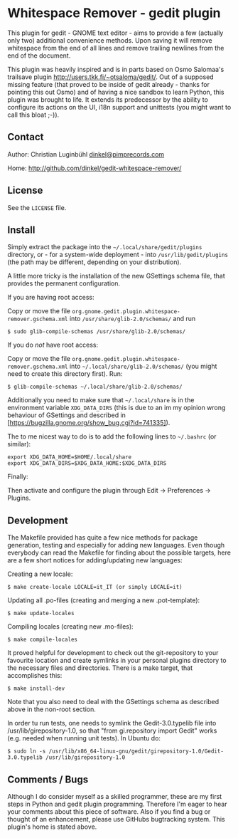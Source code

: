 Whitespace Remover - gedit plugin
=================================

This plugin for gedit - GNOME text editor - aims to provide a few (actually only two) additional convenience methods. Upon saving it will remove whitespace from the end of all lines and remove trailing newlines from the end of the document.

This plugin was heavily inspired and is in parts based on Osmo Salomaa's trailsave plugin <http://users.tkk.fi/~otsaloma/gedit/>. Out of a supposed missing feature (that proved to be inside of gedit already - thanks for pointing this out Osmo) and of having a nice sandbox to learn Python, this plugin was brought to life. It extends its predecessor by the ability to configure its actions on the UI, i18n support and unittests (you might want to call this bloat ;-)).

Contact
-------

Author: Christian Luginbühl <dinkel@pimprecords.com>

Home:   <http://github.com/dinkel/gedit-whitespace-remover/>

License
-------

See the `LICENSE` file.

Install
-------

Simply extract the package into the `~/.local/share/gedit/plugins` directory, or - for a system-wide deployment - into `/usr/lib/gedit/plugins` (the path may be different, depending on your distribution).

A little more tricky is the installation of the new GSettings schema file, that provides the permanent configuration.

If you are having root access:

Copy or move the file `org.gnome.gedit.plugin.whitespace-remover.gschema.xml` into `/usr/share/glib-2.0/schemas/` and run

    $ sudo glib-compile-schemas /usr/share/glib-2.0/schemas/

If you do *not* have root access:

Copy or move the file `org.gnome.gedit.plugin.whitespace-remover.gschema.xml` into `~/.local/share/glib-2.0/schemas/` (you might need to create this  directory first). Run:

    $ glib-compile-schemas ~/.local/share/glib-2.0/schemas/

Additionally you need to make sure that `~/.local/share` is in the environment variable `XDG_DATA_DIRS` (this is due to an im my opinion wrong behaviour of GSettings and described in [https://bugzilla.gnome.org/show_bug.cgi?id=741335]).

The to me nicest way to do is to add the following lines to `~/.bashrc` (or similar):

    export XDG_DATA_HOME=$HOME/.local/share
    export XDG_DATA_DIRS=$XDG_DATA_HOME:$XDG_DATA_DIRS

Finally:

Then activate and configure the plugin through Edit -> Preferences -> Plugins.

Development
-----------

The Makefile provided has quite a few nice methods for package generation, testing and especially for adding new languages. Even though everybody can read the Makefile for finding about the possible targets, here are a few short notices for adding/updating new languages:

Creating a new locale:

    $ make create-locale LOCALE=it_IT (or simply LOCALE=it)

Updating all .po-files (creating and merging a new .pot-template):

    $ make update-locales

Compiling locales (creating new .mo-files):

    $ make compile-locales

It proved helpful for development to check out the git-repository to your favourite location and create symlinks in your personal plugins directory to the necessary files and directories. There is a make target, that accomplishes this:

    $ make install-dev

Note that you also need to deal with the GSettings schema as described above in the non-root section.

In order tu run tests, one needs to symlink the Gedit-3.0.typelib file into /usr/lib/girepository-1.0, so that "from gi.repository import Gedit" works (e.g. needed when running unit tests). In Ubuntu do:

    $ sudo ln -s /usr/lib/x86_64-linux-gnu/gedit/girepository-1.0/Gedit-3.0.typelib /usr/lib/girepository-1.0

Comments / Bugs
---------------

Although I do consider myself as a skilled programmer, these are my first steps in Python and gedit plugin programming. Therefore I'm eager to hear your comments about this piece of software. Also if you find a bug or thought of an enhancement, please use GitHubs bugtracking system. This plugin's home is stated above.
